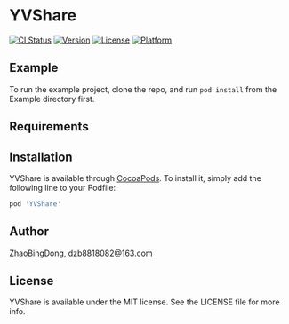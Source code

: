 # YVShare

[![CI Status](https://img.shields.io/travis/ZhaoBingDong/YVShare.svg?style=flat)](https://travis-ci.org/ZhaoBingDong/YVShare)
[![Version](https://img.shields.io/cocoapods/v/YVShare.svg?style=flat)](https://cocoapods.org/pods/YVShare)
[![License](https://img.shields.io/cocoapods/l/YVShare.svg?style=flat)](https://cocoapods.org/pods/YVShare)
[![Platform](https://img.shields.io/cocoapods/p/YVShare.svg?style=flat)](https://cocoapods.org/pods/YVShare)

## Example

To run the example project, clone the repo, and run `pod install` from the Example directory first.

## Requirements

## Installation

YVShare is available through [CocoaPods](https://cocoapods.org). To install
it, simply add the following line to your Podfile:

```ruby
pod 'YVShare'
```

## Author

ZhaoBingDong, dzb8818082@163.com

## License

YVShare is available under the MIT license. See the LICENSE file for more info.
